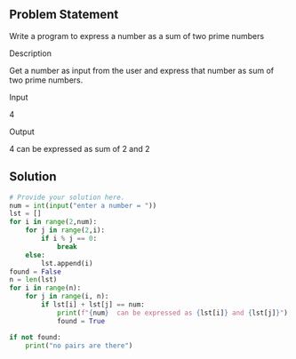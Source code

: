## Problem Statement 

Write a program to express a number as a sum of two prime numbers

Description

Get a number as input from the user and express that number as sum of two prime numbers.

Input

4

Output

4 can be expressed as sum of 2 and 2
## Solution

```python
# Provide your solution here.
num = int(input("enter a number = "))
lst = []
for i in range(2,num):
    for j in range(2,i):
        if i % j == 0:
            break
    else:
        lst.append(i)
found = False
n = len(lst)
for i in range(n):
    for j in range(i, n):
        if lst[i] + lst[j] == num:
            print(f"{num}  can be expressed as {lst[i]} and {lst[j]}")
            found = True

if not found:
    print("no pairs are there")
